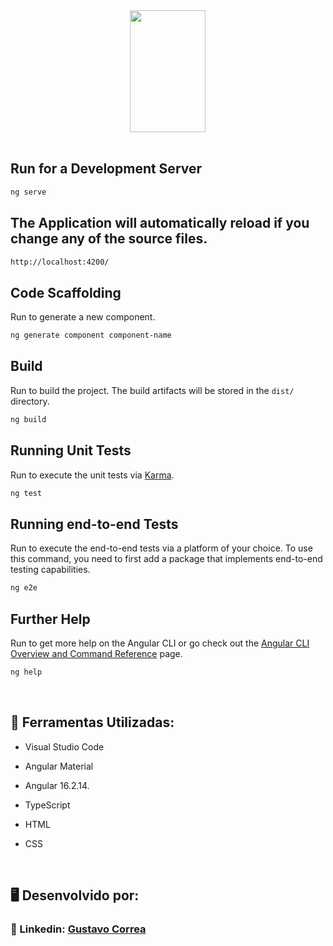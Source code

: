 <div align="center"> 
  <img width="49%" height="195px" src="https://cdn.jsdelivr.net/gh/devicons/devicon@latest/icons/angular/angular-original.svg" /> <br>
</div> <br>


## Run for a Development Server

```bash
ng serve
```

## The Application will automatically reload if you change any of the source files.

```bash
http://localhost:4200/
```


## Code Scaffolding

Run to generate a new component. 

```bash
ng generate component component-name
```


## Build

Run to build the project. The build artifacts will be stored in the `dist/` directory.

```bash
ng build
```


## Running Unit Tests

Run to execute the unit tests via [Karma](https://karma-runner.github.io).

```bash
ng test
```

## Running end-to-end Tests

Run to execute the end-to-end tests via a platform of your choice. To use this command, you need to first add a package that implements end-to-end testing capabilities.

```bash
ng e2e
```

## Further Help

Run to get more help on the Angular CLI or go check out the [Angular CLI Overview and Command Reference](https://angular.io/cli) page.

```bash
ng help
```

 <br>


## 🚀 Ferramentas Utilizadas:

* Visual Studio Code

* Angular Material

* Angular 16.2.14.

* TypeScript

* HTML

* CSS

 <br>

## 🖥️ Desenvolvido por:

### 📝 Linkedin: [Gustavo Correa](https://www.linkedin.com/in/gustavo-chauar-correa-946168269/)

